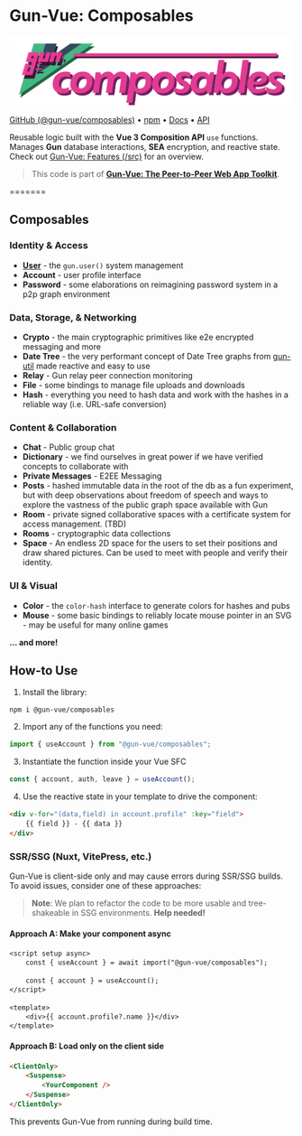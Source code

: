 # Gun-Vue: Composables

<img src="https://raw.githubusercontent.com/DeFUCC/gun-vue/master/app/public/media/svg/composables.svg" alt="@gun-vue composables logo" width="750" />

[GitHub (@gun-vue/composables)](https://github.com/DeFUCC/gun-vue/tree/master/composables) •
[npm](https://www.npmjs.com/package/@gun-vue/composables) •
[Docs](https://gun-vue.js.org/packages/composables.html) •
[API](https://gun-vue.js.org/reference/typedoc/modules.html)

Reusable logic built with the **Vue 3 Composition API** `use` functions. Manages **Gun** database interactions, **SEA** encryption, and reactive state. Check out [Gun-Vue: Features (/src)](https://github.com/DeFUCC/gun-vue/tree/master/src) for an overview.

> This code is part of [**Gun-Vue: The Peer-to-Peer Web App Toolkit**](https://github.com/DeFUCC/gun-vue).

=======


## Composables

### Identity & Access

- [**User**](https://github.com/DeFUCC/gun-vue/tree/master/src/user) - the `gun.user()` system management
- **Account** - user profile interface
- **Password** - some elaborations on reimagining password system in a p2p graph environment

### Data, Storage, & Networking

- **Crypto** - the main cryptographic primitives like e2e encrypted messaging and more
- **Date Tree** - the very performant concept of Date Tree graphs from [gun-util](https://github.com/diatche/gun-util#DateTree) made reactive and easy to use
- **Relay** - Gun relay peer connection monitoring
- **File** - some bindings to manage file uploads and downloads
- **Hash** - everything you need to hash data and work with the hashes in a reliable way (i.e. URL-safe conversion)

### Content & Collaboration

- **Chat** - Public group chat
- **Dictionary** - we find ourselves in great power if we have verified concepts to collaborate with
- **Private Messages** - E2EE Messaging
- **Posts** - hashed immutable data in the root of the db as a fun experiment, but with deep observations about freedom of speech and ways to explore the vastness of the public graph space available with Gun
- **Room** - private signed collaborative spaces with a certificate system for access management. (TBD)
- **Rooms** - cryptographic data collections
- **Space** - An endless 2D space for the users to set their positions and draw shared pictures. Can be used to meet with people and verify their identity.

### UI & Visual

- **Color** - the `color-hash` interface to generate colors for hashes and pubs
- **Mouse** - some basic bindings to reliably locate mouse pointer in an SVG - may be useful for many online games

**... and more!**

## How-to Use

1. Install the library:

```shell
npm i @gun-vue/composables
```

2. Import any of the functions you need:

```js
import { useAccount } from "@gun-vue/composables";
```

3. Instantiate the function inside your Vue SFC

```js
const { account, auth, leave } = useAccount();
```

4. Use the reactive state in your template to drive the component:

```html
<div v-for="(data,field) in account.profile" :key="field">
	{{ field }} - {{ data }}
</div>
```

### SSR/SSG (Nuxt, VitePress, etc.)

Gun-Vue is client-side only and may cause errors during SSR/SSG builds. To avoid issues, consider one of these approaches:

> **Note**: We plan to refactor the code to be more usable and tree-shakeable in SSG environments. **Help needed!**

#### Approach A: Make your component async

```vue
<script setup async>
	const { useAccount } = await import("@gun-vue/composables");

	const { account } = useAccount();
</script>

<template>
	<div>{{ account.profile?.name }}</div>
</template>
```

#### Approach B: Load only on the client side

```html
<ClientOnly>
	<Suspense>
		<YourComponent />
	</Suspense>
</ClientOnly>
```

This prevents Gun-Vue from running during build time.
